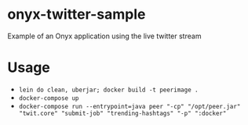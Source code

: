 # onyx-twitter-sample
Example of an Onyx application using the live twitter stream

# Usage
- `lein do clean, uberjar; docker build -t peerimage .`
- `docker-compose up`
- `docker-compose run --entrypoint=java peer "-cp" "/opt/peer.jar" "twit.core" "submit-job" "trending-hashtags" "-p" ":docker"`
